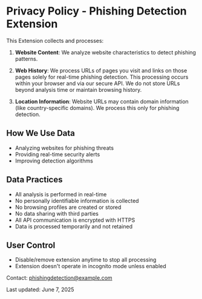 # Privacy Policy - Phishing Detection Extension

This Extension collects and processes:

1) **Website Content**: We analyze website characteristics to detect phishing patterns.

2) **Web History**: We process URLs of pages you visit and links on those pages solely for real-time phishing detection. This processing occurs within your browser and via our secure API. We do not store URLs beyond analysis time or maintain browsing history.

3) **Location Information**: Website URLs may contain domain information (like country-specific domains). We process this only for phishing detection.

## How We Use Data
- Analyzing websites for phishing threats
- Providing real-time security alerts
- Improving detection algorithms

## Data Practices
- All analysis is performed in real-time
- No personally identifiable information is collected
- No browsing profiles are created or stored
- No data sharing with third parties
- All API communication is encrypted with HTTPS
- Data is processed temporarily and not retained

## User Control
- Disable/remove extension anytime to stop all processing
- Extension doesn't operate in incognito mode unless enabled

Contact: phishingdetection@example.com

Last updated: June 7, 2025

